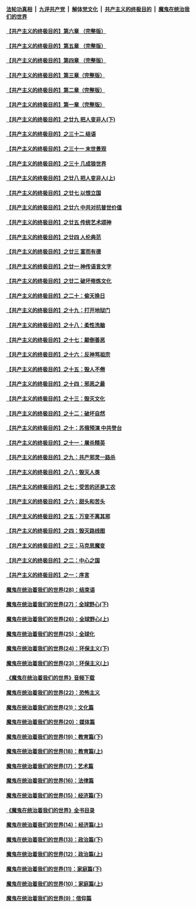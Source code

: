 

####  [法轮功真相](../../../../basic/blob/master/README.md?t=04020630) &nbsp;|&nbsp; [九评共产党](../../../../9ping.md/blob/master/README.md?t=04020630) &nbsp;|&nbsp; [解体党文化](../../../../jtdwh.md/blob/master/README.md?t=04020630)  &nbsp;|&nbsp; [共产主义的终极目的](../../../../gczydzjmd.md/blob/master/README.md?t=04020630) &nbsp;|&nbsp; [魔鬼在统治我们的世界](../../../../mgztzwmdsj.md/blob/master/README.md?t=04020630) 

#### [【共产主义的终极目的】第六章 （完整版）](../pages/nsc422/n11428913.md?t=04020630) 

#### [【共产主义的终极目的】第五章 （完整版）](../pages/nsc422/n11428912.md?t=04020630) 

#### [【共产主义的终极目的】第四章 （完整版）](../pages/nsc422/n11428907.md?t=04020630) 

#### [【共产主义的终极目的】第三章（完整版）](../pages/nsc422/n11428848.md?t=04020630) 

#### [【共产主义的终极目的】第二章（完整版）](../pages/nsc422/n11428831.md?t=04020630) 

#### [【共产主义的终极目的】第一章（完整版）](../pages/nsc422/n11417651.md?t=04020630) 

#### [【共产主义的终极目的】之廿九 把人变非人(下)](../pages/nsc422/n11344140.md?t=04020630) 

#### [【共产主义的终极目的】之三十二 结语](../pages/nsc422/n11360535.md?t=04020630) 

#### [【共产主义的终极目的】之三十一 末世景观](../pages/nsc422/n11351129.md?t=04020630) 

#### [【共产主义的终极目的】之三十 几成狼世界](../pages/nsc422/n11348280.md?t=04020630) 

#### [【共产主义的终极目的】之廿八 把人变非人(上)](../pages/nsc422/n11340492.md?t=04020630) 

#### [【共产主义的终极目的】之廿七 以恨立国](../pages/nsc422/n11336944.md?t=04020630) 

#### [【共产主义的终极目的】之廿六 中共对抗普世价值](../pages/nsc422/n11324785.md?t=04020630) 

#### [【共产主义的终极目的】之廿五 传统艺术颂神](../pages/nsc422/n11296396.md?t=04020630) 

#### [【共产主义的终极目的】之廿四 人伦典范](../pages/nsc422/n11296397.md?t=04020630) 

#### [【共产主义的终极目的】之廿三 富而有德](../pages/nsc422/n11283598.md?t=04020630) 

#### [【共产主义的终极目的】之廿一 神传语言文字](../pages/nsc422/n11263265.md?t=04020630) 

#### [【共产主义的终极目的】之廿二 破坏修炼文化](../pages/nsc422/n11245728.md?t=04020630) 

#### [【共产主义的终极目的】之二十：偷天换日](../pages/nsc422/n11238846.md?t=04020630) 

#### [【共产主义的终极目的】之十九：打开地狱门](../pages/nsc422/n11206376.md?t=04020630) 

#### [【共产主义的终极目的】之十八：柔性洗脑](../pages/nsc422/n11199994.md?t=04020630) 

#### [【共产主义的终极目的】之十七：颠倒善恶](../pages/nsc422/n11179782.md?t=04020630) 

#### [【共产主义的终极目的】之十六：反神骂祖宗](../pages/nsc422/n11166798.md?t=04020630) 

#### [【共产主义的终极目的】之十五：毁人不倦](../pages/nsc422/n11166792.md?t=04020630) 

#### [【共产主义的终极目的】之十四：邪恶之最](../pages/nsc422/n11150249.md?t=04020630) 

#### [【共产主义的终极目的】之十三：毁灭文化](../pages/nsc422/n11135227.md?t=04020630) 

#### [【共产主义的终极目的】之十二：破坏自然](../pages/nsc422/n11135214.md?t=04020630) 

#### [【共产主义的终极目的】之十：苏俄预演 中共登台](../pages/nsc422/n11118424.md?t=04020630) 

#### [【共产主义的终极目的】之十一：屠杀精英](../pages/nsc422/n11118442.md?t=04020630) 

#### [【共产主义的终极目的】之九：共产邪灵一路杀](../pages/nsc422/n11114139.md?t=04020630) 

#### [【共产主义的终极目的】之八：毁灭人类](../pages/nsc422/n11108503.md?t=04020630) 

#### [【共产主义的终极目的】之七：受苦的还是工农](../pages/nsc422/n11101809.md?t=04020630) 

#### [【共产主义的终极目的】之六：甜头和苦头](../pages/nsc422/n11096971.md?t=04020630) 

#### [【共产主义的终极目的】之五：万变不离其邪](../pages/nsc422/n11091285.md?t=04020630) 

#### [【共产主义的终极目的】之四：毁灭路线图](../pages/nsc422/n11086284.md?t=04020630) 

#### [【共产主义的终极目的】之三：马克思魔变](../pages/nsc422/n11061941.md?t=04020630) 

#### [【共产主义的终极目的】之二：中心之国](../pages/nsc422/n11047728.md?t=04020630) 

#### [【共产主义的终极目的】之一：序言](../pages/nsc422/n11086077.md?t=04020630) 

#### [魔鬼在统治着我们的世界(28)：结束语](../pages/nsc422/n10936246.md?t=04020630) 

#### [魔鬼在统治着我们的世界(27)：全球野心(下)](../pages/nsc422/n10928319.md?t=04020630) 

#### [魔鬼在统治着我们的世界(26)：全球野心(上)](../pages/nsc422/n10900318.md?t=04020630) 

#### [魔鬼在统治着我们的世界(25)：全球化](../pages/nsc422/n10788205.md?t=04020630) 

#### [魔鬼在统治着我们的世界(24)：环保主义(下)](../pages/nsc422/n10695307.md?t=04020630) 

#### [魔鬼在统治着我们的世界(23)：环保主义(上)](../pages/nsc422/n10688613.md?t=04020630) 

#### [《魔鬼在统治着我们的世界》音频下载](../pages/nsc422/n10635553.md?t=04020630) 

#### [魔鬼在统治着我们的世界(22)：恐怖主义](../pages/nsc422/n10614727.md?t=04020630) 

#### [魔鬼在统治着我们的世界(21)：文化篇](../pages/nsc422/n10597706.md?t=04020630) 

#### [魔鬼在统治着我们的世界(20)：媒体篇](../pages/nsc422/n10586579.md?t=04020630) 

#### [魔鬼在统治着我们的世界(19)：教育篇(下)](../pages/nsc422/n10564808.md?t=04020630) 

#### [魔鬼在统治着我们的世界(18)：教育篇(上)](../pages/nsc422/n10526970.md?t=04020630) 

#### [魔鬼在统治着我们的世界(17)：艺术篇](../pages/nsc422/n10499093.md?t=04020630) 

#### [魔鬼在统治着我们的世界(16)：法律篇](../pages/nsc422/n10485969.md?t=04020630) 

#### [魔鬼在统治着我们的世界(15)：经济篇(下)](../pages/nsc422/n10469975.md?t=04020630) 

#### [《魔鬼在统治着我们的世界》全书目录](../pages/nsc422/n10464261.md?t=04020630) 

#### [魔鬼在统治着我们的世界(14)：经济篇(上)](../pages/nsc422/n10457370.md?t=04020630) 

#### [魔鬼在统治着我们的世界(13)：政治篇(下)](../pages/nsc422/n10448270.md?t=04020630) 

#### [魔鬼在统治着我们的世界(12)：政治篇(上)](../pages/nsc422/n10444576.md?t=04020630) 

#### [魔鬼在统治着我们的世界(11)：家庭篇(下)](../pages/nsc422/n10440961.md?t=04020630) 

#### [魔鬼在统治着我们的世界(10)：家庭篇(上)](../pages/nsc422/n10435448.md?t=04020630) 

#### [魔鬼在统治着我们的世界(9)：信仰篇](../pages/nsc422/n10432159.md?t=04020630) 

